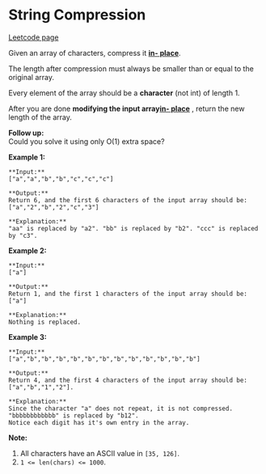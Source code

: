 # String Compression
[Leetcode page](https://leetcode.com/problems/string-compression/description)

Given an array of characters, compress it [**in-
place**](https://en.wikipedia.org/wiki/In-place_algorithm).

The length after compression must always be smaller than or equal to the
original array.

Every element of the array should be a **character** (not int) of length 1.

After you are done **modifying the input array[in-
place](https://en.wikipedia.org/wiki/In-place_algorithm)** , return the new
length of the array.

  

**Follow up:**  
Could you solve it using only O(1) extra space?

  

**Example 1:**  

    
    
    **Input:**
    ["a","a","b","b","c","c","c"]
    
    **Output:**
    Return 6, and the first 6 characters of the input array should be: ["a","2","b","2","c","3"]
    
    **Explanation:**
    "aa" is replaced by "a2". "bb" is replaced by "b2". "ccc" is replaced by "c3".
    

**Example 2:**  

    
    
    **Input:**
    ["a"]
    
    **Output:**
    Return 1, and the first 1 characters of the input array should be: ["a"]
    
    **Explanation:**
    Nothing is replaced.
    

**Example 3:**  

    
    
    **Input:**
    ["a","b","b","b","b","b","b","b","b","b","b","b","b"]
    
    **Output:**
    Return 4, and the first 4 characters of the input array should be: ["a","b","1","2"].
    
    **Explanation:**
    Since the character "a" does not repeat, it is not compressed. "bbbbbbbbbbbb" is replaced by "b12".
    Notice each digit has it's own entry in the array.
    

**Note:**  

  1. All characters have an ASCII value in `[35, 126]`.
  2. `1 <= len(chars) <= 1000`.

